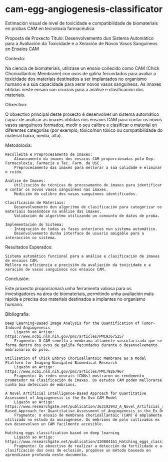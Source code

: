 # cam-egg-angiogenesis-classificator
Estimación visual de nivel de toxicidade e compatibilidade de biomateriais en probas CAM en tecnoloxía farmacéutica

Proposta de Proxecto
Título: Desenvolvemento dun Sistema Automático para a Avaliación da Toxicidade e a Xeración de Novos Vasos Sanguíneos en Ensaios CAM

Contexto:

Na ciencia de biomateriais, utilizase un ensaio coñecido como CAM (Chick Chorioallantoic Membrane) con ovos de galiña fecundados para avaliar a toxicidade dos materiais destinados a ser implantados no organismo humano e a súa capacidade para xerar novos vasos sanguíneos. As imaxes obtidas neste ensaio son cruciais para a análise e clasificación dos materiais.

Obxectivo:

O obxectivo principal deste proxecto é desenvolver un sistema automático capaz de analizar as imaxes obtidas nos ensaios CAM para contar os novos vasos sanguíneos formados, medir o seu calibre e clasificar o material en diferentes categorías (por exemplo, tóxico/non tóxico ou compatibilidade do material baixa, media, alta).

Metodoloxía:

    Recolleita e Preprocesamento de Imaxes:
        Almaceamento da imaxes dos ensaios CAM proporcionadas polo Dep. Farmacoloxía, Farmacia e Tec. Farm. da USC.
        Preprocesamento das imaxes para mellorar a súa calidade e eliminar o ruido.

    Análise de Imaxes:
        Utilización de técnicas de procesamento de imaxes para identificar e contar os novos vasos sanguíneos nas imaxes.
        Medición do calibre dos vasos sanguíneos identificados.

    Clasificación de Materiais:
        Desenvolvemento dun algoritmo de clasificación para categorizar os materiais baseándose na análise das imaxes.
        Validación do algoritmo utilizando un conxunto de datos de proba.

    Implementación do Sistema:
        Integración de todas as fases anteriores nun sistema automático.
        Desenvolvemento dunha interface de usuario amigable para a interacción co sistema.

Resultados Esperados:

    Sistema automático funcional para a análise e clasificación de imaxes de ensaios CAM.
    Mellora na eficiencia e precisión da avaliación da toxicidade e a xeración de vasos sanguíneos nos ensaios CAM.

Conclusión:

Este proxecto proporcionará unha ferramenta valiosa para os investigadores na área de biomateriais, permitindo unha avaliación máis rápida e precisa dos materiais destinados a implantes no organismo humano.

Bibliografía:

    Deep Learning-Based Image Analysis for the Quantification of Tumor-Induced Angiogenesis
        Ligazón ao Artigo: https://www.ncbi.nlm.nih.gov/pmc/articles/PMC9367525/
        Fragmento: O CAM semella a membrana altamente vascularizada que se forma dentro dos ovos de galiña fecundados durante o desenvolvemento embrionario do polo.

    Utilisation of Chick Embryo Chorioallantoic Membrane as a Model Platform for Imaging-Navigated Biomedical Research
        Ligazón ao Artigo: https://www.ncbi.nlm.nih.gov/pmc/articles/PMC7926796/
        Fragmento: As redes neurais (CNNs) mostraron un rendemento prometedor na clasificación de imaxes. Os estudos CAM poden mellorarse cunha boa detección de embrións.

    A Novel Artificial Intelligence-Based Approach for Quantitative Assessment of Angiogenesis in the Ex Ovo CAM Model
        Ligazón ao Artigo: https://www.researchgate.net/publication/363192943_A_Novel_Artificial_Intelligence-Based_Approach_for_Quantitative_Assessment_of_Angiogenesis_in_the_Ex_Ovo_CAM_Model
        Fragmento: O ensaio de membrana chorioallantoic (CAM) é amplamente utilizado no estudo da anxiogénese. Os embrións de polo cultivados ex ovo desenvolven un CAM facilmente accesible.

    Hatching eggs classification based on deep learning
        Ligazón ao Artigo: https://www.researchgate.net/publication/320884161_Hatching_eggs_classification_based_on_deep_learning
        Fragmento: Co obxectivo de realizar a detección da fertilidade e a clasificación dos ovos de eclosión, propónse un método baseado en aprendizaxe profunda neste documento.

